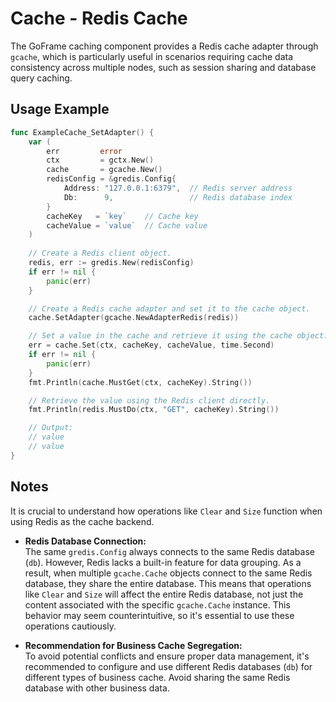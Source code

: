 # Cache - Redis Cache

The GoFrame caching component provides a Redis cache adapter through `gcache`, which is particularly useful in scenarios requiring cache data consistency across multiple nodes, such as session sharing and database query caching.

## Usage Example

```go
func ExampleCache_SetAdapter() {
    var (
        err         error
        ctx         = gctx.New()
        cache       = gcache.New()
        redisConfig = &gredis.Config{
            Address: "127.0.0.1:6379",  // Redis server address
            Db:      9,                 // Redis database index
        }
        cacheKey   = `key`    // Cache key
        cacheValue = `value`  // Cache value
    )
    
    // Create a Redis client object.
    redis, err := gredis.New(redisConfig)
    if err != nil {
        panic(err)
    }

    // Create a Redis cache adapter and set it to the cache object.
    cache.SetAdapter(gcache.NewAdapterRedis(redis))

    // Set a value in the cache and retrieve it using the cache object.
    err = cache.Set(ctx, cacheKey, cacheValue, time.Second)
    if err != nil {
        panic(err)
    }
    fmt.Println(cache.MustGet(ctx, cacheKey).String())

    // Retrieve the value using the Redis client directly.
    fmt.Println(redis.MustDo(ctx, "GET", cacheKey).String())

    // Output:
    // value
    // value
}
```

## Notes

It is crucial to understand how operations like `Clear` and `Size` function when using Redis as the cache backend.

- **Redis Database Connection:**  
  The same `gredis.Config` always connects to the same Redis database (`db`). However, Redis lacks a built-in feature for data grouping. As a result, when multiple `gcache.Cache` objects connect to the same Redis database, they share the entire database. This means that operations like `Clear` and `Size` will affect the entire Redis database, not just the content associated with the specific `gcache.Cache` instance. This behavior may seem counterintuitive, so it's essential to use these operations cautiously.

- **Recommendation for Business Cache Segregation:**  
  To avoid potential conflicts and ensure proper data management, it's recommended to configure and use different Redis databases (`db`) for different types of business cache. Avoid sharing the same Redis database with other business data.
